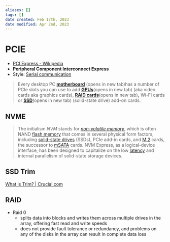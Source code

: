 ```yaml
---
aliases: []
tags: []
date created: Feb 17th, 2023
date modified: Apr 2nd, 2023
---
```


# PCIE
- [PCI Express - Wikipedia](https://en.wikipedia.org/wiki/PCI_Express)
- **Peripheral Component Interconnect Express**
- Style: [Serial communication](https://en.wikipedia.org/wiki/Serial_communication)
> Every desktop PC [**motherboard**](https://www.tomshardware.com/reviews/motherboard-definition,5749.html) (opens in new tab)has a number of PCIe slots you can use to add [**GPUs**](https://www.tomshardware.com/reviews/gpu-graphics-card-definition,5742.html)(opens in new tab) (aka video cards aka graphics cards), [**RAID cards**](https://www.tomshardware.com/reviews/raid-controller-card-definition,5756.html)(opens in new tab)**,** Wi-Fi cards or [**SSD**](https://www.tomshardware.com/reviews/ssd-solid-state-drive-definition,5763.html)(opens in new tab) (solid-state drive) add-on cards.

## NVME
> The initialism _NVM_ stands for _[non-volatile memory](https://en.wikipedia.org/wiki/Non-volatile_memory "Non-volatile memory")_, which is often NAND [flash memory](https://en.wikipedia.org/wiki/Flash_memory "Flash memory") that comes in several physical form factors, including [solid-state drives](https://en.wikipedia.org/wiki/Solid-state_drive "Solid-state drive") (SSDs), PCIe add-in cards, and [M.2](https://en.wikipedia.org/wiki/M.2 "M.2") cards, the successor to [mSATA](https://en.wikipedia.org/wiki/MSATA "MSATA") cards. NVM Express, as a logical-device interface, has been designed to capitalize on the low [latency](https://en.wikipedia.org/wiki/Hard_disk_drive_performance_characteristics#Access_time "Hard disk drive performance characteristics") and internal parallelism of solid-state storage devices.

## SSD Trim
[What is Trim? | Crucial.com](https://www.crucial.com/articles/about-ssd/what-is-trim)

## RAID
- Raid 0
	- splits data into blocks and writes them across multiple drives in the array, offering fast read and write speeds
	- does not provide fault tolerance or redundancy, and problems on any of the disks in the array can result in complete data loss